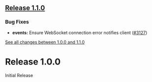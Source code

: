 ## [Release 1.1.0](https://github.com/aws-amplify/amplify-android/releases/tag/release_events_v1.1.0)

### Bug Fixes
- **events:** Ensure WebSocket connection error notifies client ([#3127](https://github.com/aws-amplify/amplify-android/issues/3127))

[See all changes between 1.0.0 and 1.1.0](https://github.com/aws-amplify/amplify-android/compare/release_events_v1.0.0...release_events_v1.1.0)

# Release 1.0.0

Initial Release
